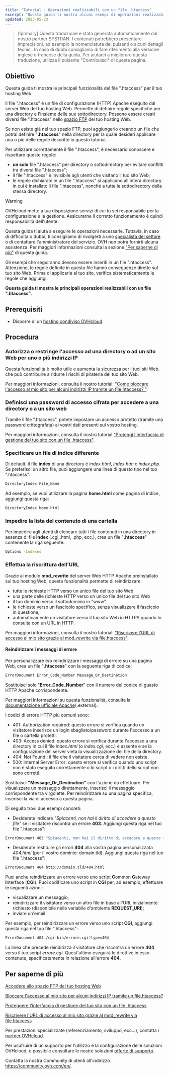 ```yaml
---
title: "Tutorial - Operazioni realizzabili con un file .htaccess"
excerpt: "Questa guida ti mostra alcuni esempi di operazioni realizzabili con un file .htaccess"
updated: 2023-05-23
---
```


> [!primary]
> Questa traduzione è stata generata automaticamente dal nostro partner SYSTRAN. I contenuti potrebbero presentare imprecisioni, ad esempio la nomenclatura dei pulsanti o alcuni dettagli tecnici. In caso di dubbi consigliamo di fare riferimento alla versione inglese o francese della guida. Per aiutarci a migliorare questa traduzione, utilizza il pulsante "Contribuisci" di questa pagina.
>

## Obiettivo

Questa guida ti mostra le principali funzionalità del file ".htaccess" per il tuo hosting Web.

Il file ".htaccess" è un file di configurazione (HTTP) Apache eseguito dal server Web del tuo hosting Web. Permette di definire regole specifiche per una directory e l'insieme delle sue sottodirectory. Possono essere creati diversi file ".htaccess" nello [spazio FTP](/pages/web_cloud/web_hosting/ftp_connection) del tuo hosting Web. 

Se non esiste già nel tuo spazio FTP, puoi aggiungerlo creando un file che potrai definire "**.htaccess**" nella directory per la quale desideri applicare una o più delle regole descritte in questo tutorial.

Per utilizzare correttamente il file ".htaccess", è necessario conoscere e rispettare queste regole: 

- **un solo** file ".htaccess" per directory o sottodirectory per evitare conflitti tra diversi file ".htaccess";
- il file ".htaccess" è invisibile agli utenti che visitano il tuo sito Web;
- le regole dichiarate in un file ".htaccess" si applicano all'intera directory in cui è installato il file ".htaccess", nonché a tutte le sottodirectory della stessa directory.

> [!warning]
>
> OVHcloud mette a tua disposizione servizi di cui tu sei responsabile per la configurazione e la gestione. Assicurarne il corretto funzionamento è quindi responsabilità dell'utente.
> 
> Questa guida ti aiuta a eseguire le operazioni necessarie. Tuttavia, in caso di difficoltà o dubbi, ti consigliamo di rivolgerti a uno [specialista del settore](https://partner.ovhcloud.com/it/directory/) o di contattare l'amministratore del servizio. OVH non potrà fornirti alcuna assistenza. Per maggiori informazioni consulta la sezione ["Per saperne di più"](#go-further) di questa guida.
>
> Gli esempi che seguiranno devono essere inseriti in un file ".htaccess". Attenzione, le regole definite in questo file hanno conseguenze dirette sul tuo sito Web. Prima di applicarle al tuo sito, verifica sistematicamente le regole che aggiungi. 
> 

**Questa guida ti mostra le principali operazioni realizzabili con un file ".htaccess".**

## Prerequisiti

- Disporre di un [hosting condiviso OVHcloud](https://www.ovhcloud.com/it/web-hosting/)

## Procedura

### Autorizza o restringe l'accesso ad una directory o ad un sito Web per uno o più indirizzi IP

Questa funzionalità è molto utile e aumenta la sicurezza per i tuoi siti Web. che può contribuire a ridurre i rischi di pirateria del tuo sito Web.

Per maggiori informazioni, consulta il nostro tutorial: ["Come bloccare l'accesso al mio sito per alcuni indirizzi IP tramite un file.htaccess? "](/pages/web_cloud/web_hosting/htaccess_how_to_block_a_specific_ip_address_from_accessing_your_website).

### Definisci una password di accesso cifrata per accedere a una directory o a un sito web

Tramite il file ".htaccess", potete impostare un accesso protetto (tramite una password crittografata) ai vostri dati presenti sul vostro hosting.

Per maggiori informazioni, consulta il nostro tutorial ["Proteggi l'interfaccia di gestione del tuo sito con un file .htaccess"](/pages/web_cloud/web_hosting/htaccess_protect_directory_by_password).

### Specificare un file di indice differente

Di default, il file **index** di una directory è *index.html*, *index.htm* o *index.php*. Se preferisci un altro file, puoi aggiungere una linea di questo tipo nel tuo ".htaccess":

```bash
DirectoryIndex File_Name
```

Ad esempio, se vuoi utilizzare la pagina **home.html** come pagina di indice, aggiungi questa riga:

```bash
DirectoryIndex home.html
```

### Impedire la lista del contenuto di una cartella

Per impedire agli utenti di elencare tutti i file contenuti in una directory in assenza di file **index** (.cgi,.html, .php, ecc.), crea un file "**.htaccess**" contenente la riga seguente:

```bash
Options -Indexes
```

### Effettua la riscrittura dell'URL

Grazie al modulo **mod_rewrite** del server Web HTTP Apache preinstallato sul tuo hosting Web, questa funzionalità permette di reindirizzare:

- tutte le richieste HTTP verso un unico file del tuo sito Web
- una parte delle richieste HTTP verso un unico file del tuo sito Web
- il tuo dominio verso il sottodominio in "www"
- le richieste verso un fascicolo specifico, senza visualizzare il fascicolo in questione;
- automaticamente un visitatore verso il tuo sito Web in HTTPS quando lo consulta con un URL in HTTP.

Per maggiori informazioni, consulta il nostro tutorial: ["Riscrivere l'URL di accesso al mio sito grazie al mod_rewrite via file.htaccess"](/pages/web_cloud/web_hosting/htaccess_url_rewriting_using_mod_rewrite).

#### Reindirizzare i messaggi di errore

Per personalizzare e/o reindirizzare i messaggi di errore su una pagina Web, crea un file "**.htaccess**" con la seguente riga di codice:

```bash
ErrorDocument Error_Code_Number Message_Or_Destination
```

Sostituisci solo "**Error_Code_Number**" con il numero del codice di guasto HTTP Apache corrispondente. 

Per maggiori informazioni su questa funzionalità, consulta la [documentazione ufficiale Apache](https://httpd.apache.org/docs/trunk/en/custom-error.html){.external}.

I codici di errore HTTP più comuni sono:

- 401: Authorization required: questo errore si verifica quando un visitatore inserisce un login sbagliato/password durante l'accesso a un file o cartella protetti.
- 403: Access denied: questo errore si verifica durante l'accesso a una directory in cui il file *index.html* (o *index.cgi*, ecc.) è assente e se la configurazione del server vieta la visualizzazione dei file della directory.
- 404: Not Found : il file che il visitatore cerca di vedere non esiste.
- 500: Internal Server Error: questo errore si verifica quando uno script non è stato eseguito correttamente o lo script o i diritti dello script non sono corretti.

Sostituisci **"Message_Or_Destination"** con l'azione da effettuare. Per visualizzare un messaggio direttamente, inserisci il messaggio corrispondente tra virgolette. Per reindirizzare su una pagina specifica, inserisci la via di accesso a questa pagina. 

Di seguito trovi due esempi concreti:

- Desiderate indicare *"Spiacenti, non hai il diritto di accedere a questo file"* se il visitatore riscontra un errore **403**. Aggiungi questa riga nel tuo file ".htaccess":

```bash
ErrorDocument 403 "Spiacenti, non hai il diritto di accedere a questo file"
```

- Desiderate restituire gli errori **404** alla vostra pagina personalizzata *404.html* (per il vostro dominio: domain.tld). Aggiungi questa riga nel tuo file ".htaccess":

```bash
ErrorDocument 404 http://domain.tld/404.html
```

Puoi anche reindirizzare un errore verso uno script **C**ommon **G**ateway **I**nterface (**CGI**). Puoi codificare uno script in **CGI** per, ad esempio, effettuare le seguenti azioni:
 
- visualizzare un messaggio;
- reindirizzare il visitatore verso un altro file in base all'URL inizialmente richiesto (disponibile nella variabile d'ambiente **REQUEST_URI**);
- inviare un'email

Per esempio, per reindirizzare un errore verso uno script **CGI**, aggiungi questa riga nel tuo file ".htaccess":

```bash
ErrorDocument 404 /cgi-bin/errore.cgi?type=404
```

La linea che precede reindirizza il visitatore che riscontra un errore **404** verso il tuo script *errore.cgi*. Quest'ultimo eseguirà le direttive in esso contenute, specificatamente in relazione all'errore **404**.

## Per saperne di più <a name="go-further"></a>

[Accedere allo spazio FTP del tuo hosting Web](/pages/web_cloud/web_hosting/ftp_connection)

[Bloccare l'accesso al mio sito per alcuni indirizzi IP tramite un file.htaccess?](/pages/web_cloud/web_hosting/htaccess_how_to_block_a_specific_ip_address_from_accessing_your_website)

[Proteggere l'interfaccia di gestione del tuo sito con un file .htaccess](/pages/web_cloud/web_hosting/htaccess_protect_directory_by_password)

[Riscrivere l'URL di accesso al mio sito grazie al mod_rewrite via file.htaccess](/pages/web_cloud/web_hosting/htaccess_url_rewriting_using_mod_rewrite)

Per prestazioni specializzate (referenziamento, sviluppo, ecc...), contatta i [partner OVHcloud](https://partner.ovhcloud.com/it/directory/).

Per usufruire di un supporto per l'utilizzo e la configurazione delle soluzioni OVHcloud, è possibile consultare le nostre soluzioni [offerte di supporto](https://www.ovhcloud.com/it/support-levels/).

Contatta la nostra Community di utenti all'indirizzo <https://community.ovh.com/en/>.
